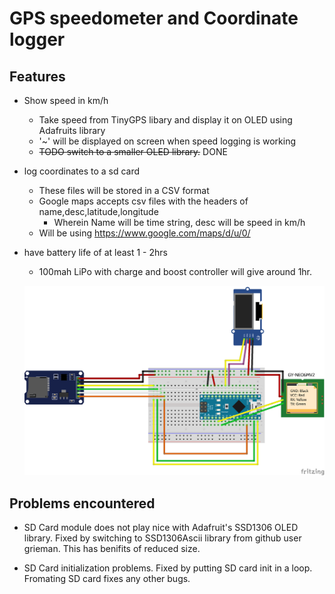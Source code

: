# GPS speedometer and Coordinate logger

## Features

* Show speed in km/h
  * Take speed from TinyGPS libary and display it on OLED using Adafruits library
  * '~' will be displayed on screen when speed logging is working
  * ~~TODO switch to a smaller OLED library.~~ DONE
* log coordinates to a sd card
  * These files will be stored in a CSV format
  * Google maps accepts csv files with the headers of name,desc,latitude,longitude
    * Wherein Name will be time string, desc will be speed in km/h 
  * Will be using https://www.google.com/maps/d/u/0/
* have battery life of at least 1 - 2hrs
  * 100mah LiPo with charge and boost controller will give around 1hr. 
  
  ![Fritzing wiring](https://github.com/Evantm/GPS-Speed-Logger-and-Tracker/blob/master/Fritzing%20wiring.png "Wiring Diagram")



## Problems encountered 

* SD Card module does not play nice with Adafruit's SSD1306 OLED library. Fixed by switching to SSD1306Ascii library from github user grieman. This has benifits of reduced size. 	

* SD Card initialization problems. Fixed by putting SD card init in a loop. Fromating SD card fixes any other bugs.

